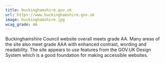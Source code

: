 ```yaml
---
title: buckinghamshire.gov.uk
url: https://www.buckinghamshire.gov.uk
image: buckinghamshire.jpg
wcag_grade: AA
---
```


Buckinghamshire Council website overall meets grade AA. Many areas of the site also meet grade AAA with enhanced contrast, wording and readability. The site appears to use features from the GOV.UK Design System which is a good foundation for making accessible websites.
